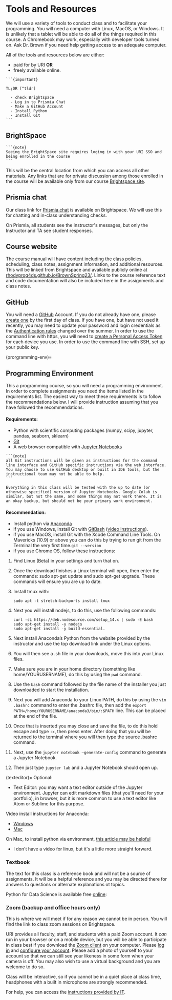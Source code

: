# Tools and Resources

We will use a variety of tools to conduct class and to facilitate your programming. You will need a computer with Linux, MacOS, or Windows. It is unlikely that a tablet will be able to do all of the things required in this course. A Chromebook may work, especially with developer tools turned on. Ask Dr. Brown if you need help getting access to an adequate computer.


All of the tools and resources below are either:

  - paid for by URI **OR**
  - freely available online.



````{margin}
```{important}

TL;DR [^tldr]

  - check Brightspace
  - Log in to Prismia Chat
  - Make a GitHub Account
  - Install Python
  - Install Git
```
````

## BrightSpace

````{margin}
```{note}
Seeing the BrightSpace site requires loging in with your URI SSO and being enrolled in the course
```
````
This will be the central location from which you can access all other materials.
Any links that are for private discussion among those enrolled in the course will be available only from our course [Brightspace site](https://brightspace.uri.edu/d2l/home/226416).

<!-- 
For announcements, you can [customize](https://documentation.brightspace.com/EN/le/announcements/learner/enable_notifications_in_announcements.htm) how you receive them. -->


## Prismia chat

Our class link for [Prismia chat](https://prismia.chat/) is available on Brightspace.
We will use this for chatting and in-class understanding checks.

On Prismia, all students see the instructor's messages, but only the Instructor and TA see student responses. 

## Course website

The course manual will have content including the class policies, scheduling, class notes, assignment information, and additional resources.
This will be linked from Brightspace and available publicly online at [rhodyprog4ds.github.io/BrownSpring23/](https://rhodyprog4ds.github.io/BrownSpring23/).
Links to the course reference text and code documentation will also be included here in the assignments and class notes.

## GitHub

You will need a [GitHub](https://github.com/) Account. If you do not already have one, please [create one](https://github.com/signup) by the first day of class. If you have one, but have not used it recently, you may need to update your password and login credentials as the [Authentication rules](https://docs.github.com/en/github/authenticating-to-github/keeping-your-account-and-data-secure/about-authentication-to-github) changed over the summer.  In order to use the command line with https, you will need to [create a Personal Access Token](https://docs.github.com/en/github/authenticating-to-github/creating-a-personal-access-token) for each device you use. In order to use the command line with SSH, set up your public key.



(prorgramming-env)=
## Programming Environment

This a programming course, so you will need a programming environment. In order to complete assignments you need the items listed in the requirements list. The easiest way to meet these requirements is to follow the recommendations below. I will provide instruction assuming that you have followed the recommendations.

#### Requirements:
- Python with scientific computing packages (numpy, scipy, jupyter, pandas, seaborn, sklearn)
- [Git](https://git-scm.com/book/en/v2/Getting-Started-Installing-Git)
- A web browser compatible with [Jupyter Notebooks](https://jupyter-notebook-beginner-guide.readthedocs.io/en/latest/install.html#step-0-the-browser)
<!-- - Openrefine -->

````{margin}
```{note}
all Git instructions will be given as instructions for the command line interface and GitHub specific instructions via the web interface. You may choose to use GitHub desktop or built in IDE tools, but the instructional team may not be able to help.
```
````

```{warning}
Everything in this class will be tested with the up to date (or otherwise specified) version of Jupyter Notebooks. Google Colab is similar, but not the same, and some things may not work there. It is an okay backup, but should not be your primary work environment.
```

#### Recommendation:
- Install python via [Anaconda](https://www.anaconda.com/products/individual)
- if you use Windows, install Git with [GitBash](https://gitforwindows.org/) ([video instructions](https://youtu.be/339AEqk9c-8)).
- if you use MacOS, install Git with the Xcode Command Line Tools. On Mavericks (10.9) or above you can do this by trying to run git from the Terminal the very first time.`git --version`
- if you use Chrome OS, follow these instructions:
1. Find Linux (Beta) in your settings and turn that on.
2. Once the download finishes a Linux terminal will open, then enter the commands: sudo
apt-get update and sudo apt-get upgrade. These commands will ensure you are up to
date.
3. Install tmux with:

    ```
    sudo apt -t stretch-backports install tmux
    ```
4. Next you will install nodejs, to do this, use the following commands:

    ```
    curl -sL https://deb.nodesource.com/setup_14.x | sudo -E bash
    sudo apt-get install -y nodejs
    sudo apt-get install -y build-essential.
    ```
5. Next install Anaconda’s Python from the website provided by the instructor and use the
top download link under the Linux options.
6. You will then see a .sh file in your downloads, move this into your Linux files.
7. Make sure you are in your home directory (something like home/YOURUSERNAME),
do this by using the `pwd` command.
8. Use the `bash` command followed by the file name of the installer you just downloaded to
start the installation.
9. Next you will add Anaconda to your Linux PATH, do this by using the `vim .bashrc`
command to enter the .bashrc file, then add the `export
PATH=/home/YOURUSERNAME/anaconda3/bin/:$PATH` line. This can be placed at the
end of the file.
10. Once that is inserted you may close and save the file, to do this hold escape and type `:x`,
then press enter. After doing that you will be returned to the terminal where you will then
type the source .bashrc command.
11. Next, use the `jupyter notebook –generate-config` command to generate a Jupyter
Notebook.
12. Then just type `jupyter lab` and a Jupyter Notebook should open up.

(texteditor)=
Optional:

- Text Editor: you may want a text editor outside of the Jupyter environment. Jupyter can edit markdown files (that you'll need for your portfolio), in browser, but it is more common to use a text editor like Atom or Sublime for this purpose.


Video install instructions for Anaconda:
- [Windows](https://www.youtube.com/watch?v=xxQ0mzZ8UvA)
- [Mac](https://www.youtube.com/watch?v=TcSAln46u9U)

On Mac,  to install python via environment, [this article may be helpful](https://opensource.com/article/19/5/python-3-default-mac)
- I don't have a video for linux, but it's a little more straight forward.

### Textbook

The text for this class is a reference book and will not be a source of assignments. It will be a helpful reference and you may be directed there for answers to questions or alternate explanations ot topics.

Python for Data Science is available free [online](https://jakevdp.github.io/PythonDataScienceHandbook/):





### Zoom (backup and office hours only)

[^tldr]: Too long; didn't read.

This is where we will meet if for any reason we cannot be in person. You will find the link to class zoom sessions on Brightspace.

URI provides all faculty, staff, and students with a paid Zoom account. It *can* run in your browser or on a mobile device, but you will be able to participate in class best if you download the [Zoom client](https://zoom.us/download) on your computer. Please [log in](https://uri-edu.zoom.us/) and [configure your account](https://uri-edu.zoom.us/profile).  Please add a photo of yourself to your account so that we can still see your likeness in some form when your camera is off. You may also wish to use a virtual background and you are welcome to do so.  

Class will be interactive, so if you cannot be in a quiet place at class time, headphones with a built in microphone are strongly recommended.

For help, you can access the [instructions provided by IT](https://web.uri.edu/itservicedesk/zoom-at-uri/).
